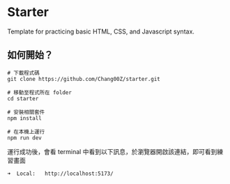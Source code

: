# Starter

Template for practicing basic HTML, CSS, and Javascript syntax.

## 如何開始？

```shell
# 下載程式碼
git clone https://github.com/Chang00Z/starter.git

# 移動至程式所在 folder
cd starter

# 安裝相關套件
npm install

# 在本機上運行
npm run dev
```

運行成功後，會看 terminal 中看到以下訊息，於瀏覽器開啟該連結，即可看到練習畫面

```
➜  Local:   http://localhost:5173/
```
